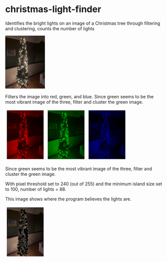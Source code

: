 # christmas-light-finder
Identifies the bright lights on an image of a Christmas tree through filtering and clustering, counts the number of lights

<img width="25%" height="25%" src="https://github.com/tyler-pruitt/Christmas-Light-Finder/blob/main/Christmas.jpg?raw=true">

Filters the image into red, green, and blue. Since green seems to be the most vibrant image of the three, filter and cluster the green image.

<img width="25%" height="25%" src="https://github.com/tyler-pruitt/Christmas-Light-Finder/blob/main/red.png?raw=true">

<img width="25%" height="25%" src="https://github.com/tyler-pruitt/Christmas-Light-Finder/blob/main/green.png?raw=true">

<img width="25%" height="25%" src="https://github.com/tyler-pruitt/Christmas-Light-Finder/blob/main/blue.png?raw=true">

Since green seems to be the most vibrant image of the three, filter and cluster the green image.

With pixel threshold set to 240 (out of 255) and the minimum island size set to 100,
number of lights = 88.

This image shows where the program believes the lights are.

<img width="25%" height="25%" src="https://github.com/tyler-pruitt/Christmas-Light-Finder/blob/main/filteredImage.png?raw=true">

